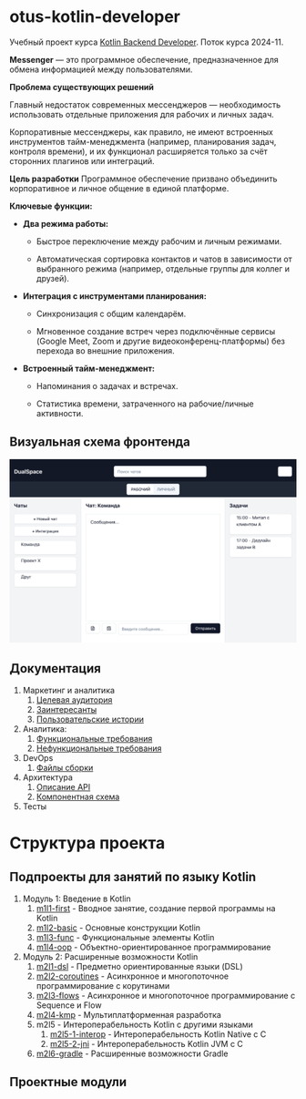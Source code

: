 # otus-kotlin-developer

Учебный проект курса
[Kotlin Backend Developer](https://otus.ru/lessons/kotlin/).
Поток курса 2024-11.

**Messenger** — это программное обеспечение, предназначенное для обмена информацией между пользователями.

**Проблема существующих решений**

Главный недостаток современных мессенджеров — необходимость использовать отдельные приложения для рабочих и личных задач. 

Корпоративные мессенджеры, как правило, не имеют встроенных инструментов тайм-менеджмента (например, планирования задач, контроля времени), 
и их функционал расширяется только за счёт сторонних плагинов или интеграций.

**Цель разработки**
Программное обеспечение призвано объединить корпоративное и личное общение в единой платформе.

**Ключевые функции:**

- **Два режима работы:**

  - Быстрое переключение между рабочим и личным режимами.

  - Автоматическая сортировка контактов и чатов в зависимости от выбранного режима (например, отдельные группы для коллег и друзей).

- **Интеграция с инструментами планирования:**

  - Синхронизация с общим календарём.

  - Мгновенное создание встреч через подключённые сервисы (Google Meet, Zoom и другие видеоконференц-платформы) без перехода во внешние приложения.

- **Встроенный тайм-менеджмент:**

  - Напоминания о задачах и встречах.

  - Статистика времени, затраченного на рабочие/личные активности.

## Визуальная схема фронтенда

![Макет фронта](docs/imgs/design-layout.png)

## Документация

1. Маркетинг и аналитика
    1. [Целевая аудитория](docs/01-biz/01-target-audience.md)
    2. [Заинтересанты](docs/01-biz/02-stakeholders.md)
    3. [Пользовательские истории](docs/01-biz/03-bizreq.md)
2. Аналитика:
    1. [Функциональные требования](docs/02-analysis/01-functional-requiremens.md)
    2. [Нефункциональные требования](docs/02-analysis/02-nonfunctional-requirements.md)
3. DevOps
    1. [Файлы сборки](deploy)
4. Архитектура
    1. [Описание API](docs/03-architecture/01-api.md)
    2. [Компонентная схема](docs/03-architecture/02-arch.md)
5. Тесты

# Структура проекта

## Подпроекты для занятий по языку Kotlin

1. Модуль 1: Введение в Kotlin
    1. [m1l1-first](ok-lessons/m1l1-first) - Вводное занятие, создание первой программы на Kotlin
    2. [m1l2-basic](ok-lessons/m1l2-basic) - Основные конструкции Kotlin
    3. [m1l3-func](ok-lessons/m1l3-func) - Функциональные элементы Kotlin
    4. [m1l4-oop](ok-lessons/m1l4-oop) - Объектно-ориентированное программирование
2. Модуль 2: Расширенные возможности Kotlin
    1. [m2l1-dsl](ok-lessons/m2l1-dsl) - Предметно ориентированные языки (DSL)
    2. [m2l2-coroutines](ok-lessons/m2l2-coroutines) - Асинхронное и многопоточное программирование с корутинами
    3. [m2l3-flows](ok-lessons/m2l3-flows) - Асинхронное и многопоточное программирование с Sequence и Flow
    4. [m2l4-kmp](ok-lessons/m2l4-kmp) - Мультиплатформенная разработка
    5. m2l5 - Интероперабельность Kotlin с другими языками
        1. [m2l5-1-interop](ok-lessons/m2l5-1-interop) - Интероперабельность Kotlin Native с C
        2. [m2l5-2-jni](ok-lessons/m2l5-2-jni) - Интероперабельность Kotlin JVM с C
    6. [m2l6-gradle](ok-lessons/m2l6-gradle) - Расширенные возможности Gradle

## Проектные модули
